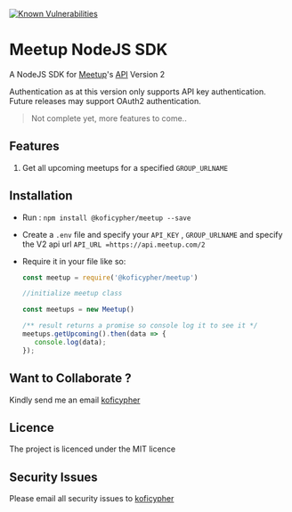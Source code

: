 [![Known Vulnerabilities](https://snyk.io/test/github/koficypher/meetup/badge.svg?targetFile=package.json)](https://snyk.io/test/github/koficypher/meetup?targetFile=package.json)

# Meetup NodeJS SDK
A NodeJS SDK for [Meetup](https://meetup.com)'s [API](https://www.meetup.com/meetup_api/) Version 2

Authentication as at this version only supports API key authentication. Future releases may support OAuth2
authentication.

>Not complete yet, more features to come..

## Features
1. Get all upcoming meetups for a specified `GROUP_URLNAME`

## Installation
- Run :
`npm install @koficypher/meetup --save`

- Create a `.env` file and specify your `API_KEY` ,  `GROUP_URLNAME` and specify the V2 api url
  `API_URL =https://api.meetup.com/2`
- Require it in your file like so: 
  ```js
  const meetup = require('@koficypher/meetup')

  //initialize meetup class

  const meetups = new Meetup()

  /** result returns a promise so console log it to see it */
  meetups.getUpcoming().then(data => {
     console.log(data);
  });
  ```



## Want to Collaborate ?
Kindly send me an email [koficypher](mailto:skcypher6@gmail.com)

## Licence
The project is licenced under the MIT licence

## Security Issues
Please email all security issues to [koficypher](mailto:skcypher6@gmail.com)